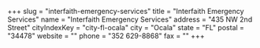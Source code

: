+++
slug = "interfaith-emergency-services"
title = "Interfaith Emergency Services"
name = "Interfaith Emergency Services"
address = "435 NW 2nd Street"
cityIndexKey = "city-fl-ocala"
city = "Ocala"
state = "FL"
postal = "34478"
website = ""
phone = "352 629-8868"
fax = ""
+++
